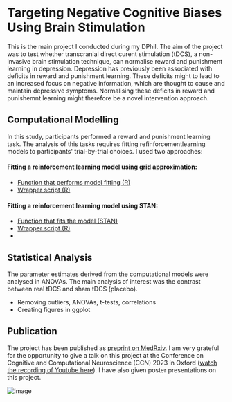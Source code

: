 # Targeting Negative Cognitive Biases Using Brain Stimulation 

This is the main project I conducted during my DPhil. The aim of the project was to test whether transcranial direct curent stimulation (tDCS), 
a non-invasive brain stimulation technique, can normalise reward and punishment learning in depression. Depression has previously been associated with
deficits in reward and punishment learning. These deficits might to lead to an increased focus on negative information, which are thought to cause and maintain
depressive symptoms. Normalising these deficits in reward and punishemnt learning might therefore be a novel intervention approach.

## Computational Modelling

In this study, participants performed a reward and punishment learning task. The analysis of this tasks requires fitting refinforcementlearning models to participants' trial-by-trial choices. I used two approaches:

#### Fitting a reinforcement learning model using grid approximation:
- [Function that performs model fitting (R)](https://github.com/verenasarrazin/Analysis-and-coding/blob/main/Targeting%20negative%20cognitive%20biases%20using%20brain%20stimulation%20(R%20%26%20STAN)/fit_model1_block_wise.R)
- [Wrapper script (R)](https://github.com/verenasarrazin/Analysis-and-coding/blob/main/Targeting%20negative%20cognitive%20biases%20using%20brain%20stimulation%20(R%20%26%20STAN)/Parameter_estimation_model1_blockwise.R)
  
#### Fitting a reinforcement learning model using STAN:
- [Function that fits the model (STAN)](https://github.com/verenasarrazin/Analysis-and-coding/blob/main/Targeting%20negative%20cognitive%20biases%20using%20brain%20stimulation%20(R%20%26%20STAN)/fit_model6_constant.stan)
- [Wrapper script (R)](https://github.com/verenasarrazin/Analysis-and-coding/blob/main/Targeting%20negative%20cognitive%20biases%20using%20brain%20stimulation%20(R%20%26%20STAN)/Parameter_estimation_model6_constant.R)
- 
## Statistical Analysis

The parameter estimates derived from the computational models were analysed in ANOVAs. The main analysis of interest was the contrast between real tDCS and sham tDCS (placebo).

- Removing outliers, ANOVAs, t-tests, correlations
- Creating figures in ggplot


## Publication
The project has been published as [preprint on MedRxiv](https://www.medrxiv.org/content/10.1101/2023.04.24.23289064v1). I am very grateful for the opportunity to give a talk on this project at the Conference on Cognitive and Computational Neuroscience (CCN) 2023 in Oxford ([watch the recording of Youtube here](https://www.youtube.com/live/nxTSMQFx-HM?feature=shared&t=7521)). I have also given poster presentations on this project. 


![image](https://github.com/verenasarrazin/Analysis-and-coding/assets/73107031/594e6b0d-f73f-4459-b7d8-3b93c1bcf171)
